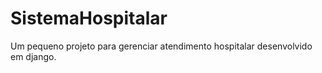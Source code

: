 # SistemaHospitalar
Um pequeno projeto para gerenciar atendimento hospitalar desenvolvido em django.
